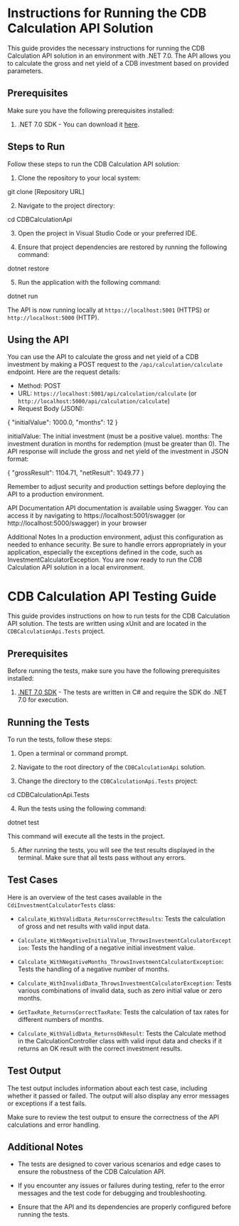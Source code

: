 # Instructions for Running the CDB Calculation API Solution

This guide provides the necessary instructions for running the CDB Calculation API solution in an environment with .NET 7.0. The API allows you to calculate the gross and net yield of a CDB investment based on provided parameters.

## Prerequisites

Make sure you have the following prerequisites installed:

1. .NET 7.0 SDK - You can download it [here](https://dotnet.microsoft.com/download/dotnet/7.0).

## Steps to Run

Follow these steps to run the CDB Calculation API solution:

1. Clone the repository to your local system:

git clone [Repository URL]

2. Navigate to the project directory:

cd CDBCalculationApi

3. Open the project in Visual Studio Code or your preferred IDE.

4. Ensure that project dependencies are restored by running the following command:

dotnet restore

5. Run the application with the following command:

dotnet run

The API is now running locally at `https://localhost:5001` (HTTPS) or `http://localhost:5000` (HTTP).

## Using the API

You can use the API to calculate the gross and net yield of a CDB investment by making a POST request to the `/api/calculation/calculate` endpoint. Here are the request details:

- Method: POST
- URL: `https://localhost:5001/api/calculation/calculate` (or `http://localhost:5000/api/calculation/calculate`)
- Request Body (JSON):

{
"initialValue": 1000.0,
"months": 12
}

initialValue: The initial investment (must be a positive value).
months: The investment duration in months for redemption (must be greater than 0).
The API response will include the gross and net yield of the investment in JSON format:

{
  "grossResult": 1104.71,
  "netResult": 1049.77
}

Remember to adjust security and production settings before deploying the API to a production environment.

API Documentation
API documentation is available using Swagger. You can access it by navigating to https://localhost:5001/swagger (or http://localhost:5000/swagger) in your browser

Additional Notes
In a production environment, adjust this configuration as needed to enhance security.
Be sure to handle errors appropriately in your application, especially the exceptions defined in the code, such as InvestmentCalculatorException.
You are now ready to run the CDB Calculation API solution in a local environment.

# CDB Calculation API Testing Guide

This guide provides instructions on how to run tests for the CDB Calculation API solution. The tests are written using xUnit and are located in the `CDBCalculationApi.Tests` project.

## Prerequisites

Before running the tests, make sure you have the following prerequisites installed:

1. [.NET 7.0 SDK](https://dotnet.microsoft.com/download/dotnet/7.0) - The tests are written in C# and require the SDK do .NET 7.0 for execution.

## Running the Tests

To run the tests, follow these steps:

1. Open a terminal or command prompt.

2. Navigate to the root directory of the `CDBCalculationApi` solution.

3. Change the directory to the `CDBCalculationApi.Tests` project:

cd CDBCalculationApi.Tests

4. Run the tests using the following command:

dotnet test


This command will execute all the tests in the project.

5. After running the tests, you will see the test results displayed in the terminal. Make sure that all tests pass without any errors.

## Test Cases

Here is an overview of the test cases available in the `CdiInvestmentCalculatorTests` class:

- `Calculate_WithValidData_ReturnsCorrectResults`: Tests the calculation of gross and net results with valid input data.

- `Calculate_WithNegativeInitialValue_ThrowsInvestmentCalculatorException`: Tests the handling of a negative initial investment value.

- `Calculate_WithNegativeMonths_ThrowsInvestmentCalculatorException`: Tests the handling of a negative number of months.

- `Calculate_WithInvalidData_ThrowsInvestmentCalculatorException`: Tests various combinations of invalid data, such as zero initial value or zero months.

- `GetTaxRate_ReturnsCorrectTaxRate`: Tests the calculation of tax rates for different numbers of months.

- `Calculate_WithValidData_ReturnsOkResult`: Tests the Calculate method in the CalculationController class with valid input data and checks if it returns an OK result with the correct investment results.

## Test Output

The test output includes information about each test case, including whether it passed or failed. The output will also display any error messages or exceptions if a test fails.

Make sure to review the test output to ensure the correctness of the API calculations and error handling.

## Additional Notes

- The tests are designed to cover various scenarios and edge cases to ensure the robustness of the CDB Calculation API.

- If you encounter any issues or failures during testing, refer to the error messages and the test code for debugging and troubleshooting.

- Ensure that the API and its dependencies are properly configured before running the tests.


